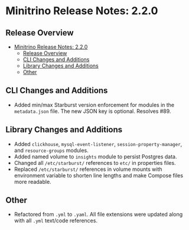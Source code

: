 # Minitrino Release Notes: 2.2.0

## Release Overview

- [Minitrino Release Notes: 2.2.0](#minitrino-release-notes-220)
  - [Release Overview](#release-overview)
  - [CLI Changes and Additions](#cli-changes-and-additions)
  - [Library Changes and Additions](#library-changes-and-additions)
  - [Other](#other)

## CLI Changes and Additions

- Added min/max Starburst version enforcement for modules in the `metadata.json`
  file. The new JSON key is optional. Resolves #89.

## Library Changes and Additions

- Added `clickhouse`, `mysql-event-listener`, `session-property-manager`, and
  `resource-groups` modules.
- Added named volume to `insights` module to persist Postgres data.
- Changed all `/etc/starburst/` references to `etc/` in properties files.
- Replaced `/etc/starburst/` references in volume mounts with environment
  variable to shorten line lengths and make Compose files more readable.

## Other

- Refactored from `.yml` to `.yaml`. All file extensions were updated along with
  all `.yml` text/code references.
